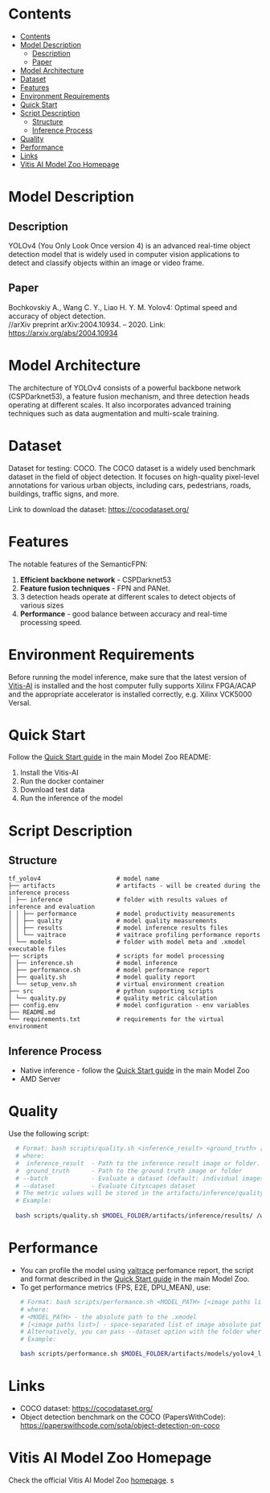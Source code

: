 # Contents

- [Contents](#contents)
- [Model Description](#model-description)
  - [Description](#description)
  - [Paper](#paper)
- [Model Architecture](#model-architecture)
- [Dataset](#dataset)
- [Features](#features)
- [Environment Requirements](#environment-requirements)
- [Quick Start](#quick-start)
- [Script Description](#script-description)
  - [Structure](#structure)
  - [Inference Process](#inference-process)
- [Quality](#quality)
- [Performance](#performance)
- [Links](#links)
- [Vitis AI Model Zoo Homepage](#vitis-ai-model-zoo-homepage)

# Model Description

## Description

YOLOv4 (You Only Look Once version 4) is an advanced real-time object detection model that is widely used in computer 
vision applications to detect and classify objects within an image or video frame.  

## Paper

 Bochkovskiy A., Wang C. Y., Liao H. Y. M. Yolov4: Optimal speed and accuracy of object detection. <br>
 //arXiv preprint arXiv:2004.10934. – 2020. Link: https://arxiv.org/abs/2004.10934

# Model Architecture
The architecture of YOLOv4 consists of a powerful backbone network (CSPDarknet53), a feature fusion mechanism, 
and three detection heads operating at different scales. It also incorporates advanced training techniques such as 
data augmentation and multi-scale training.

# Dataset

Dataset for testing: COCO. The COCO dataset is a widely used benchmark dataset in the field of object detection. 
It focuses on high-quality pixel-level annotations for various urban objects, including cars, pedestrians, roads, buildings, traffic signs, and more. 

Link to download the dataset: https://cocodataset.org/

# Features

The notable features of the SemanticFPN:

1. **Efficient backbone network** - CSPDarknet53
2. **Feature fusion techniques** - FPN and PANet.
3. 3 detection heads operate at different scales to detect objects of various sizes
4. **Performance** - good balance between accuracy and real-time processing speed.

# Environment Requirements

Before running the model inference, make sure that the latest version of
[Vitis-AI](https://xilinx.github.io/Vitis-AI/docs/install/install.html) is installed and the host computer fully supports
Xilinx FPGA/ACAP and the appropriate accelerator is installed correctly, e.g. Xilinx VCK5000 Versal.

# Quick Start

Follow the [Quick Start guide](https://github.com/datamonsters/Vitis-AI/blob/new_model_zoo_structure/model_zoo/README.md#quick-start) in the main Model Zoo README:

1. Install the Vitis-AI
2. Run the docker container
3. Download test data
4. Run the inference of the model

# Script Description

## Structure

```text
tf_yolov4                     # model name  
├── artifacts                 # artifacts - will be created during the inference process
│ ├── inference               # folder with results values of inference and evaluation
│ │ ├── performance           # model productivity measurements
│ │ ├── quality               # model quality measurements
│ │ ├── results               # model inference results files
│ │ └── vaitrace              # vaitrace profiling performance reports
│ └── models                  # folder with model meta and .xmodel executable files
├── scripts                   # scripts for model processing 
│ ├── inference.sh            # model inference
│ ├── performance.sh          # model performance report
│ ├── quality.sh              # model quality report
│ └── setup_venv.sh           # virtual environment creation
├── src                       # python supporting scripts
│ └── quality.py              # quality metric calculation
├── config.env                # model configuration - env variables
├── README.md
└── requirements.txt          # requirements for the virtual environment
```

## Inference Process

- Native inference - follow the [Quick Start guide](https://github.com/datamonsters/Vitis-AI/blob/new_model_zoo_structure/model_zoo/README.md#quick-start) in the main Model Zoo
- AMD Server

# Quality

Use the following script:

```bash
  # Format: bash scripts/quality.sh <inference_result> <ground_truth> [--batch] [--dataset]
  # where:
  #  inference_result  - Path to the inference result image or folder.
  #  ground_truth      - Path to the ground truth image or folder
  # --batch            - Evaluate a dataset (default: individual images)
  # --dataset          - Evaluate Cityscapes dataset
  # The metric values will be stored in the artifacts/inference/quality/metrics.txt file
  # Example:
  
  bash scripts/quality.sh $MODEL_FOLDER/artifacts/inference/results/ /workspace/Vitis-AI-Library/samples/yolov4/images/ --dataset
```

# Performance

- You can profile the model using [vaitrace](https://docs.xilinx.com/r/en-US/ug1414-vitis-ai/Starting-a-Simple-Trace-with-vaitrace) perfomance report,
  the script and format described in the [Quick Start guide](https://github.com/datamonsters/Vitis-AI/blob/new_model_zoo_structure/model_zoo/README.md#vaitrace) in the main Model Zoo.
- To get performance metrics (FPS, E2E, DPU_MEAN), use:
  ```bash
  # Format: bash scripts/performance.sh <MODEL_PATH> [<image paths list>]
  # where:
  # <MODEL_PATH> - the absolute path to the .xmodel
  # [<image paths list>] - space-separated list of image absolute paths
  # Alternatively, you can pass --dataset option with the folder where images are stored.
  # Example:

  bash scripts/performance.sh $MODEL_FOLDER/artifacts/models/yolov4_leaky_512_tf/yolov4_leaky_512_tf.xmodel --dataset /workspace/Vitis-AI-Library/samples/yolov4/images/
  ```


# Links

- COCO dataset: https://cocodataset.org/
- Object detection benchmark on the COCO (PapersWithCode): https://paperswithcode.com/sota/object-detection-on-coco

# Vitis AI Model Zoo Homepage

Check the official Vitis AI Model Zoo [homepage](https://github.com/Xilinx/Vitis-AI/tree/master/model_zoo).
s